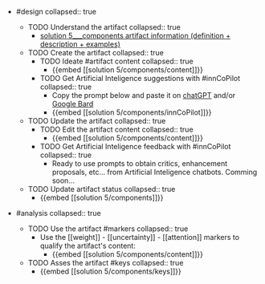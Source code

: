 
- #design
   collapsed:: true
  - TODO Understand the artifact
    collapsed:: true
    - [solution 5___components artifact information (definition + description + examples)](https://go.innbok.com/#/page/innBoK%2Fsolution-%28id%29%2Fcomponents%2Finfo)
  - TODO Create the artifact
     collapsed:: true
    - TODO Ideate #artifact content
      collapsed:: true
      - {{embed [[solution 5/components/content]]}}
    - TODO Get Artificial Inteligence suggestions with #innCoPilot
      collapsed:: true
      - Copy the prompt below and paste it on [chatGPT](https://chat.openai.com) and/or [Google Bard](https://bard.google.com/chat)
      - {{embed [[solution 5/components/innCoPilot]]}}
  - TODO Update the artifact
    collapsed:: true
    - TODO Edit the artifact content
     collapsed:: true
      - {{embed [[solution 5/components/content]]}}
    - TODO Get Artificial Inteligence feedback with #innCoPilot
      collapsed:: true
      - Ready to use prompts to obtain critics, enhancement proposals, etc... from Artificial Inteligence chatbots. Comming soon...
  - TODO Update artifact status
    collapsed:: true
    - {{embed [[solution 5/components]]}}


- #analysis
  collapsed:: true
  - TODO Use the artifact #markers
    collapsed:: true
    - Use the [[weight]] - [[uncertainty]] - [[attention]] markers to qualify the artifact's content:
      - {{embed [[solution 5/components/content]]}}
  - TODO Asses the artifact #keys
    collapsed:: true
    - {{embed [[solution 5/components/keys]]}}








